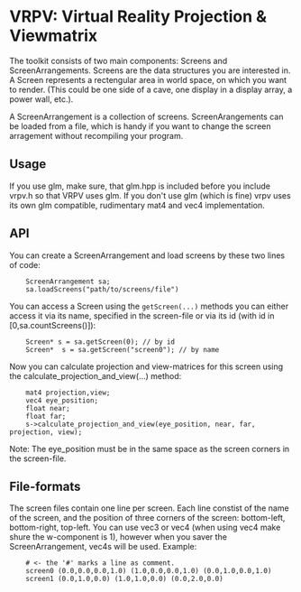 VRPV: Virtual Reality Projection & Viewmatrix
================================================================================
The toolkit consists of two main components: Screens and ScreenArrangements.
Screens are the data structures you are interested in. A Screen represents a
rectengular area in world space, on which you want to render. (This could be
one side of a cave, one display in a display array, a power wall, etc.).

A ScreenArrangement is a collection of screens. ScreenArangements can be
loaded from a file, which is handy if you want to change the screen
arragement without recompiling your program.

Usage
--------------------------------------------------------------------------------
If you use glm, make sure, that glm.hpp is included before you include vrpv.h
so that VRPV uses glm. If you don't use glm (which is fine) vrpv uses its own
glm compatible, rudimentary mat4 and vec4 implementation.


API
--------------------------------------------------------------------------------
You can create a ScreenArrangement and load screens by these two lines of
code:

```
	ScreenArrangement sa;
	sa.loadScreens("path/to/screens/file")
```

You can access a Screen using the `getScreen(...)` methods you can either
access it via its name, specified in the screen-file or via its id
(with id in [0,sa.countScreens()]):
```
	Screen* s = sa.getScreen(0); // by id
	Screen*  s = sa.getScreen("screen0"); // by name
```
Now you can calculate projection and  view-matrices for this screen using
the calculate_projection_and_view(...) method:

```
	mat4 projection,view;
	vec4 eye_position;
	float near;
	float far;
	s->calculate_projection_and_view(eye_position, near, far, projection, view);
```
Note: The eye_position must be in the same space as the screen corners in
the screen-file.

File-formats
--------------------------------------------------------------------------------
The screen files contain one line per screen. Each line constist of the
name of the screen, and the position of three corners of the screen:
bottom-left, bottom-right, top-left. You can use vec3 or vec4
(when using vec4 make shure the w-component is 1), however when you saver the
ScreenArrangement, vec4s will be used.
Example:
```
	# <- the '#' marks a line as comment.
	screen0 (0.0,0.0,0.0,1.0) (1.0,0.0,0.0,1.0) (0.0,1.0,0.0,1.0)
	screen1 (0.0,1.0,0.0) (1.0,1.0,0.0) (0.0,2.0,0.0)
```
